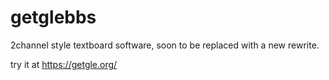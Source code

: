 # getglebbs
2channel style textboard software, soon to be replaced with a new rewrite.

try it at https://getgle.org/
